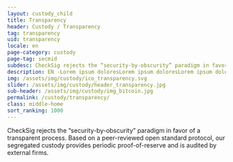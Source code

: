 ```yaml
---
layout: custody_child
title: Transparency
header: Custody / Transparency
tag: transparency
uid: transparency
locale: en
page-category: custody
page-tag: secmid
subdesc: CheckSig rejects the “security-by-obscurity” paradigm in favor of a transparent process.
description: EN -Lorem ipsum doloresLorem ipsum doloresLorem ipsum doloresLorem ipsum doloresLorem ipsum doloresLorem ipsum doloresLorem ipsum doloresLorem ipsum doloresLorem ipsum doloresLorem ipsum doloresLorem ipsum doloresLorem ipsum doloresLorem ipsum doloresLorem ipsum doloresLorem ipsum doloresLorem ipsum doloresLorem ipsum dolores
img: /assets/img/custody/ico_transparency.svg
slider: /assets/img/custody/header_transparency.jpg
sub-header: /assets/img/custody/img_bitcoin.jpg
permalink: /custody/transparency/
class: middle-home
sort_ranking: 1000
---
```


CheckSig rejects the “security-by-obscurity” paradigm in favor of a transparent process. Based on a peer-reviewed open standard protocol, our segregated custody provides periodic proof-of-reserve and is audited by external firms.
